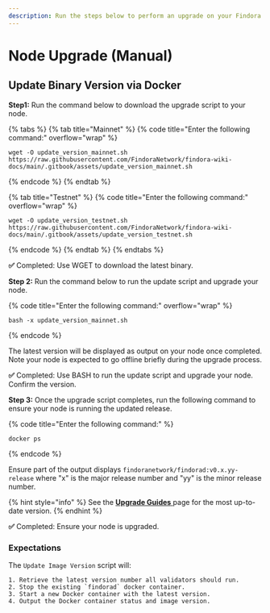 ```yaml
---
description: Run the steps below to perform an upgrade on your Findora node at the CLI.
---
```


# Node Upgrade (Manual)

## Update Binary Version via Docker[​](https://wiki.findora.org/docs/validators/update-version#update-image-version) <a href="#update-image-version" id="update-image-version"></a>

**Step1:** Run the command below to download the upgrade script to your node.

{% tabs %}
{% tab title="Mainnet" %}
{% code title="Enter the following command:" overflow="wrap" %}
```
wget -O update_version_mainnet.sh https://raw.githubusercontent.com/FindoraNetwork/findora-wiki-docs/main/.gitbook/assets/update_version_mainnet.sh
```
{% endcode %}
{% endtab %}

{% tab title="Testnet" %}
{% code title="Enter the following command:" overflow="wrap" %}
```
wget -O update_version_testnet.sh https://raw.githubusercontent.com/FindoraNetwork/findora-wiki-docs/main/.gitbook/assets/update_version_testnet.sh
```
{% endcode %}
{% endtab %}
{% endtabs %}

**✅** Completed: Use WGET to download the latest binary.



**Step 2:** Run the command below to run the update script and upgrade your node.

{% code title="Enter the following command:" overflow="wrap" %}
```
bash -x update_version_mainnet.sh
```
{% endcode %}

The latest version will be displayed as output on your node once completed. Note your node is expected to go offline briefly during the upgrade process.

**✅** Completed: Use BASH to run the update script and upgrade your node. Confirm the version.



**Step 3:** Once the upgrade script completes, run the following command to ensure your node is running the updated release.

{% code title="Enter the following command:" %}
```
docker ps
```
{% endcode %}

Ensure part of the output displays `findoranetwork/findorad:v0.x.yy-release` where "x" is the major release number and "yy" is the minor release number.&#x20;

{% hint style="info" %}
See the [**Upgrade Guides** ](./)page for the most up-to-date version.
{% endhint %}

**✅** Completed: Ensure your node is upgraded.

### Expectations

The `Update Image Version` script will:

```
1. Retrieve the latest version number all validators should run.
2. Stop the existing `findorad` docker container.
3. Start a new Docker container with the latest version.
4. Output the Docker container status and image version.
```
